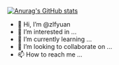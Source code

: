 [![Anurag's GitHub stats](https://github-readme-stats.vercel.app/api?username=zlfyuan)](https://github.com/zlfyuan/github-readme-stats)




- 👋 Hi, I’m @zlfyuan
- 👀 I’m interested in ...
- 🌱 I’m currently learning ...
- 💞️ I’m looking to collaborate on ...
- 📫 How to reach me ...

<!---
zlfyuan/zlfyuan is a ✨ special ✨ repository because its `README.md` (this file) appears on your GitHub profile.
You can click the Preview link to take a look at your changes.
--->


